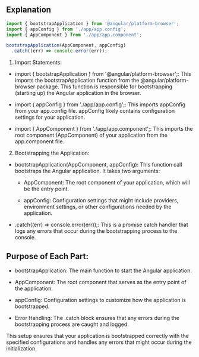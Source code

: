 ## Explanation
```typescript
import { bootstrapApplication } from '@angular/platform-browser';
import { appConfig } from './app/app.config';
import { AppComponent } from './app/app.component';

bootstrapApplication(AppComponent, appConfig)
  .catch((err) => console.error(err));
```

1. Import Statements:

- import { bootstrapApplication } from '@angular/platform-browser';: This imports the bootstrapApplication function from the @angular/platform-browser package. This function is responsible for bootstrapping (starting up) the Angular application in the browser.

- import { appConfig } from './app/app.config';: This imports appConfig from your app.config file. appConfig likely contains configuration settings for your application.

- import { AppComponent } from './app/app.component';: This imports the root component (AppComponent) of your application from the app.component file.

2. Bootstrapping the Application:

- bootstrapApplication(AppComponent, appConfig): This function call bootstraps the Angular application. It takes two arguments:

    - AppComponent: The root component of your application, which will be the entry point.

    - appConfig: Configuration settings that might include providers, environment settings, or other configurations needed by the application.

- .catch((err) => console.error(err));: This is a promise catch handler that logs any errors that occur during the bootstrapping process to the console.

## Purpose of Each Part:
- bootstrapApplication: The main function to start the Angular application.

- AppComponent: The root component that serves as the entry point of the application.

- appConfig: Configuration settings to customize how the application is bootstrapped.

- Error Handling: The .catch block ensures that any errors during the bootstrapping process are caught and logged.

This setup ensures that your application is bootstrapped correctly with the specified configurations and handles any errors that might occur during the initialization.
